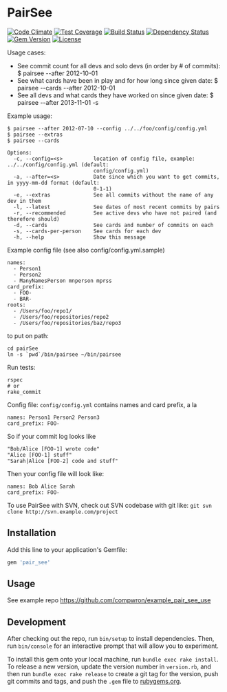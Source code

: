 # PairSee

[![Code Climate](https://codeclimate.com/github/compwron/pairSee/badges/gpa.svg)](https://codeclimate.com/github/compwron/pairSee)
[![Test Coverage](https://codeclimate.com/github/compwron/pairSee/badges/coverage.svg)](https://codeclimate.com/github/compwron/pairSee)
[![Build Status](https://travis-ci.org/compwron/pairSee.svg)](https://travis-ci.org/compwron/pairSee)
[![Dependency Status](https://gemnasium.com/badges/github.com/compwron/pairSee.svg)](https://gemnasium.com/github.com/compwron/pairSee)
[![Gem Version](https://img.shields.io/gem/v/pair_see.svg)](https://rubygems.org/gems/pair_see)
[![License](http://img.shields.io/:license-mit-blue.svg)](http://doge.mit-license.org)


Usage cases:
* See commit count for all devs and solo devs (in order by # of commits): $ pairsee --after 2012-10-01
* See what cards have been in play and for how long since given date: $ pairsee --cards --after 2012-10-01
* See all devs and what cards they have worked on since given date: $ pairsee --after 2013-11-01 -s

Example usage:
```
$ pairsee --after 2012-07-10 --config ../../foo/config/config.yml
$ pairsee --extras
$ pairsee --cards
```

```
Options:
  -c, --config=<s>          location of config file, example: ../../config/config.yml (default:
                            config/config.yml)
  -a, --after=<s>           Date since which you want to get commits, in yyyy-mm-dd format (default:
                            0-1-1)
  -e, --extras              See all commits without the name of any dev in them
  -l, --latest              See dates of most recent commits by pairs
  -r, --recommended         See active devs who have not paired (and therefore should)
  -d, --cards               See cards and number of commits on each
  -s, --cards-per-person    See cards for each dev
  -h, --help                Show this message

```

Example config file (see also config/config.yml.sample)
```
names:
  - Person1
  - Person2
  - ManyNamesPerson mnperson mprss
card_prefix:
  - FOO-
  - BAR-
roots:
  - /Users/foo/repo1/
  - /Users/foo/repositories/repo2
  - /Users/foo/repositories/baz/repo3
```

to put on path:
```
cd pairSee
ln -s `pwd`/bin/pairsee ~/bin/pairsee
```

Run tests:
```
rspec
# or
rake_commit
```

Config file: `config/config.yml`
contains names and card prefix, a la
```
names: Person1 Person2 Person3
card_prefix: FOO-
```

So if your commit log looks like
```
"Bob/Alice [FOO-1] wrote code"
"Alice [FOO-1] stuff"
"Sarah|Alice [FOO-2] code and stuff"
```

Then your config file will look like:
```
names: Bob Alice Sarah
card_prefix: FOO-
```

To use PairSee with SVN, check out SVN codebase with git like: `git svn clone http://svn.example.com/project`

## Installation

Add this line to your application's Gemfile:

```ruby
gem 'pair_see'
```

## Usage

See example repo https://github.com/compwron/example_pair_see_use

## Development

After checking out the repo, run `bin/setup` to install dependencies. Then, run `bin/console` for an interactive prompt that will allow you to experiment.

To install this gem onto your local machine, run `bundle exec rake install`. To release a new version, update the version number in `version.rb`, and then run `bundle exec rake release` to create a git tag for the version, push git commits and tags, and push the `.gem` file to [rubygems.org](https://rubygems.org).
